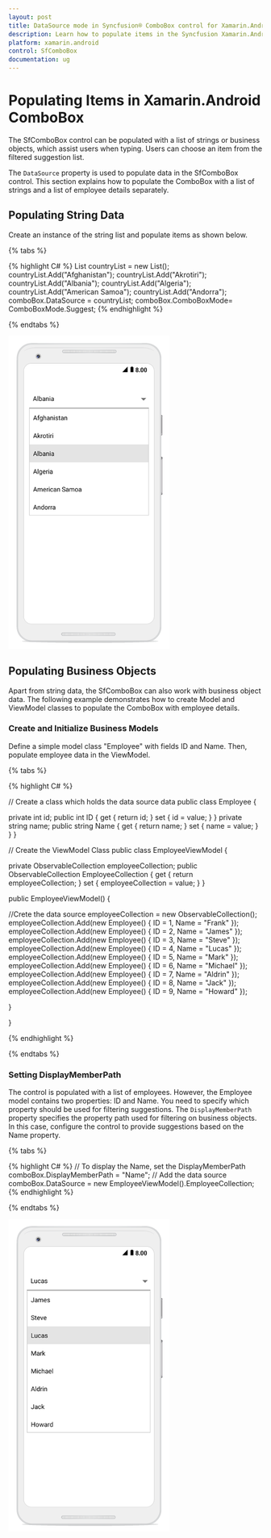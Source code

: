 ```yaml
---
layout: post
title: DataSource mode in Syncfusion® ComboBox control for Xamarin.Android
description: Learn how to populate items in the Syncfusion Xamarin.Android ComboBox Control with string data and business objects, including DataSource configuration and DisplayMemberPath usage.
platform: xamarin.android
control: SfComboBox
documentation: ug
---
```


# Populating Items in Xamarin.Android ComboBox

The SfComboBox control can be populated with a list of strings or business objects, which assist users when typing. Users can choose an item from the filtered suggestion list.

The `DataSource` property is used to populate data in the SfComboBox control. This section explains how to populate the ComboBox with a list of strings and a list of employee details separately.

## Populating String Data

Create an instance of the string list and populate items as shown below.

{% tabs %}

{% highlight C# %}
List<String> countryList = new List<String>();
countryList.Add("Afghanistan");
countryList.Add("Akrotiri");
countryList.Add("Albania");
countryList.Add("Algeria");
countryList.Add("American Samoa");
countryList.Add("Andorra"); 
comboBox.DataSource = countryList;
comboBox.ComboBoxMode= ComboBoxMode.Suggest; 
{% endhighlight %}

{% endtabs %}
	
![Xamarin.Android ComboBox populated with string data](images/populatestringdata.png)

## Populating Business Objects
 
Apart from string data, the SfComboBox can also work with business object data. The following example demonstrates how to create Model and ViewModel classes to populate the ComboBox with employee details.

### Create and Initialize Business Models

Define a simple model class "Employee" with fields ID and Name. Then, populate employee data in the ViewModel.

{% tabs %}

{% highlight C# %}

// Create a class which holds the data source data
public class Employee 
{ 
    
private int id; 
public int ID 
{ 
get { return id; } 
set { id = value; } 
} 
private string name; 
public string Name 
{ 
get { return name; }
set { name = value; } 
} 
} 

// Create the ViewModel Class
public class EmployeeViewModel 
{ 

private ObservableCollection<Employee> employeeCollection; 
public ObservableCollection<Employee> EmployeeCollection 
{ 
get { return employeeCollection; } 
set { employeeCollection = value; } 
} 

public EmployeeViewModel() 
{ 

//Crete the data source 
employeeCollection = new ObservableCollection<Employee>(); 
employeeCollection.Add(new Employee() { ID = 1, Name = "Frank" }); 
employeeCollection.Add(new Employee() { ID = 2, Name = "James" }); 
employeeCollection.Add(new Employee() { ID = 3, Name = "Steve" }); 
employeeCollection.Add(new Employee() { ID = 4, Name = "Lucas" }); 
employeeCollection.Add(new Employee() { ID = 5, Name = "Mark" }); 
employeeCollection.Add(new Employee() { ID = 6, Name = "Michael" }); 
employeeCollection.Add(new Employee() { ID = 7, Name = "Aldrin" }); 
employeeCollection.Add(new Employee() { ID = 8, Name = "Jack" }); 
employeeCollection.Add(new Employee() { ID = 9, Name = "Howard" }); 

} 

}

{% endhighlight %}

{% endtabs %}

### Setting DisplayMemberPath

The control is populated with a list of employees. However, the Employee model contains two properties: ID and Name. You need to specify which property should be used for filtering suggestions. The `DisplayMemberPath` property specifies the property path used for filtering on business objects. In this case, configure the control to provide suggestions based on the Name property.

{% tabs %}

{% highlight C# %}
// To display the Name, set the DisplayMemberPath
comboBox.DisplayMemberPath = "Name";
// Add the data source
comboBox.DataSource = new EmployeeViewModel().EmployeeCollection; 
{% endhighlight %}

{% endtabs %}

![Xamarin.Android ComboBox populated with business objects](images/populatebusiness.png)
